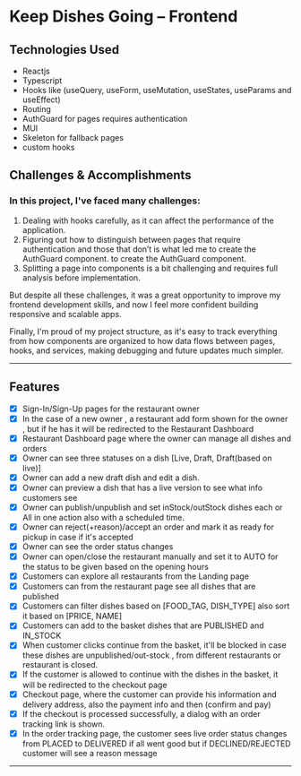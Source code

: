 # Keep Dishes Going – Frontend

## Technologies Used

- Reactjs
- Typescript
- Hooks like (useQuery, useForm, useMutation, useStates, useParams and useEffect)
- Routing
- AuthGuard for pages requires authentication
- MUI
- Skeleton for fallback pages
- custom hooks

## Challenges & Accomplishments

### In this project, I've faced many challenges:

1) Dealing with hooks carefully, as it can affect the performance of the application.
2) Figuring out how to distinguish between pages that require authentication and those that don’t is what led me to
   create the AuthGuard component. to create the AuthGuard component.
3) Splitting a page into components is a bit challenging and requires full analysis before implementation.

But despite all these challenges, it was a great opportunity to improve my frontend development skills, and now I feel
more confident building responsive and scalable apps.

Finally, I'm proud of my project structure, as it's easy to track everything from how components are organized to how
data flows between pages, hooks, and services, making debugging and future updates much simpler.



---

## Features

- [x] Sign-In/Sign-Up pages for the restaurant owner
- [X] In the case of a new owner , a restaurant add form shown for the owner , but if he has it will be redirected to
  the Restaurant Dashboard
- [x] Restaurant Dashboard page where the owner can manage all dishes and orders
- [x] Owner can see three statuses on a dish [Live, Draft, Draft(based on live)]
- [x] Owner can add a new draft dish and edit a dish.
- [x] Owner can preview a dish that has a live version to see what info customers see
- [x] Owner can publish/unpublish and set inStock/outStock dishes each or All in one action also with a scheduled time.
- [x] Owner can reject(+reason)/accept an order and mark it as ready for pickup in case if it's accepted
- [x] Owner can see the order status changes
- [x] Owner can open/close the restaurant manually and set it to AUTO for the status to be given based on the opening
  hours
- [x] Customers can explore all restaurants from the Landing page
- [x] Customers can from the restaurant page see all dishes that are published
- [x] Customers can filter dishes based on [FOOD_TAG, DISH_TYPE] also sort it based on [PRICE, NAME]
- [x] Customers can add to the basket dishes that are PUBLISHED and IN_STOCK
- [x] When customer clicks continue from the basket, it'll be blocked in case these dishes are unpublished/out-stock ,
  from different restaurants or restaurant is closed.
- [x] If the customer is allowed to continue with the dishes in the basket, it will be redirected to the checkout page
- [x] Checkout page, where the customer can provide his information and delivery address, also the payment info and
  then (confirm and pay)
- [x] If the checkout is processed successfully, a dialog with an order tracking link is shown.
- [x] In the order tracking page, the customer sees live order status changes from PLACED to DELIVERED if all went good
  but if DECLINED/REJECTED customer will see a reason message

---
